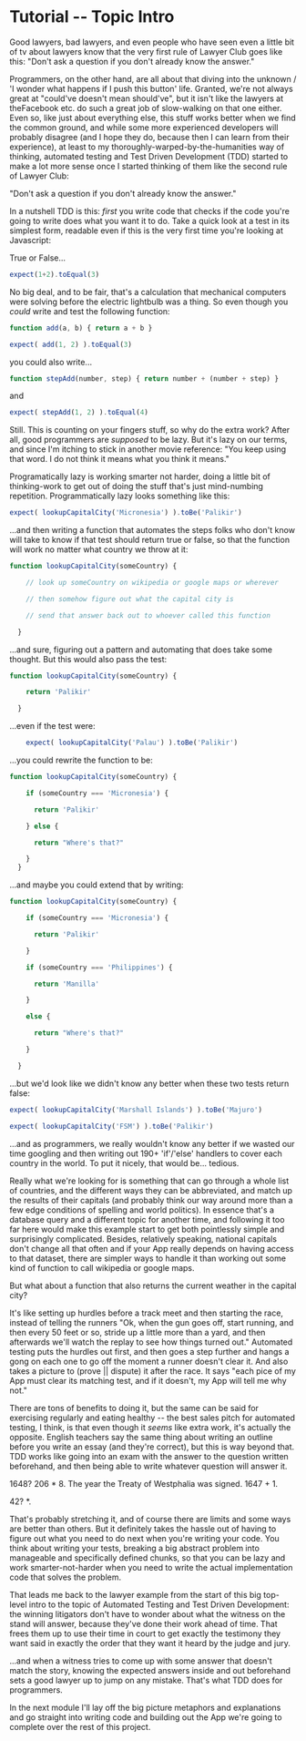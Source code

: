 # Tutorial -- Topic Intro
Good lawyers, bad lawyers, and even people who have seen even a little bit of tv about lawyers know that the very first rule of Lawyer Club goes like this: "Don't ask a question if you don't already know the answer."


Programmers, on the other hand, are all about that diving into the unknown / 'I wonder what happens if I push this button' life. Granted, we're not always great at "could've doesn't mean should've", but it isn't like the lawyers at theFacebook etc. do such a great job of slow-walking on that one either. Even so, like just about everything else, this stuff works better when we find the common ground, and while some more experienced developers will probably disagree (and I hope they do, because then I can learn from their experience), at least to my thoroughly-warped-by-the-humanities way of thinking, automated testing and Test Driven Development (TDD) started to make a lot more sense once I started thinking of them like the second rule of Lawyer Club:

"Don't ask a question if you don't already know the answer."


In a nutshell TDD is this: *first* you write code that checks if the code you're going to write does what you want it to do. Take a quick look at a test in its simplest form, readable even if this is the very first time you're looking at Javascript:


True or False...

```javascript
expect(1+2).toEqual(3)
```

No big deal, and to be fair, that's a calculation that mechanical computers were solving before the electric lightbulb was a thing. So even though you *could* write and test the following function:

```javascript
function add(a, b) { return a + b }
```

```javascript
expect( add(1, 2) ).toEqual(3)
```


you could also write...


```javascript
function stepAdd(number, step) { return number + (number + step) }
```

and

```javascript
expect( stepAdd(1, 2) ).toEqual(4)
```


Still. This is counting on your fingers stuff, so why do the extra work? After all, good programmers are *supposed* to be lazy. But it's lazy on our terms, and since I'm itching to stick in another movie reference: "You keep using that word. I do not think it means what you think it means."


Programatically lazy is working smarter not harder, doing a little bit of thinking-work to get out of doing the stuff that's just mind-numbing repetition.  Programmatically lazy looks something like this:

```javascript
expect( lookupCapitalCity('Micronesia') ).toBe('Palikir')
```


...and then writing a function that automates the steps folks who don't know will take to know if that test should return true or false, so that the function will work no matter what country we throw at it:

```javascript
function lookupCapitalCity(someCountry) {

    // look up someCountry on wikipedia or google maps or wherever

    // then somehow figure out what the capital city is

    // send that answer back out to whoever called this function

  }
```


...and sure, figuring out a pattern and automating that does take some thought. But this would also pass the test:


```javascript
function lookupCapitalCity(someCountry) {

    return 'Palikir'

  }
```

...even if the test were:

```javascript
    expect( lookupCapitalCity('Palau') ).toBe('Palikir')
```


...you could rewrite the function to be:

```javascript
function lookupCapitalCity(someCountry) {

    if (someCountry === 'Micronesia') {

      return 'Palikir'

    } else {

      return "Where's that?"

    }
  }
```
...and maybe you could extend that by writing:
```javascript
function lookupCapitalCity(someCountry) {

    if (someCountry === 'Micronesia') {

      return 'Palikir'

    }

    if (someCountry === 'Philippines') {

      return 'Manilla'

    }

    else {

      return "Where's that?"

    }

  }
```

...but we'd look like we didn't know any better when these two tests return false:

```javascript
expect( lookupCapitalCity('Marshall Islands') ).toBe('Majuro')
```

```javascript
expect( lookupCapitalCity('FSM') ).toBe('Palikir')
```

...and as programmers, we really wouldn't know any better if we wasted our time googling and then writing out 190+ 'if'/'else' handlers to cover each country in the world. To put it nicely, that would be... tedious.

Really what we're looking for is something that can go through a whole list of countries, and the different ways they can be abbreviated, and match up the results of their capitals (and probably think our way around more than a few edge conditions of spelling and world politics). In essence that's a database query and a different topic for another time, and following it too far here would make this example start to get both pointlessly simple and surprisingly complicated. Besides, relatively speaking, national capitals don't change all that often and if your App really depends on having access to that dataset, there are simpler ways to handle it than working out some kind of function to call wikipedia or google maps.


But what about a function that also returns the current weather in the capital city?


It's like setting up hurdles before a track meet and then starting the race, instead of telling the runners "Ok, when the gun goes off, start running, and then every 50 feet or so, stride up a little more than a yard, and then afterwards we'll watch the replay to see how things turned out." Automated testing puts the hurdles out first, and then goes a step further and hangs a gong on each one to go off the moment a runner doesn't clear it. And also takes a picture to (prove || dispute) it after the race. It says "each pice of my App must clear its matching test, and if it doesn't, my App will tell me why not."

There are tons of benefits to doing it, but the same can be said for exercising regularly and eating healthy -- the best sales pitch for automated testing, I think, is that even though it *seems* like extra work, it's actually the opposite. English teachers say the same thing about writing an outline before you write an essay (and they're correct), but this is way beyond that. TDD works like going into an exam with the answer to the question written beforehand, and then being able to write whatever question will answer it.

1648? 206 * 8. The year the Treaty of Westphalia was signed. 1647 + 1.

42? *.

That's probably stretching it, and of course there are limits and some ways are better than others. But it definitely takes the hassle out of having to figure out what you need to do next when you're writing your code. You think about writing your tests, breaking a big abstract problem into manageable and specifically defined chunks, so that you can be lazy and work smarter-not-harder when you need to write the actual implementation code that solves the problem.

That leads me back to the lawyer example from the start of this big top-level intro to the topic of Automated Testing and Test Driven Development: the winning litigators don't have to wonder about what the witness on the stand will answer, because they've done their work ahead of time. That frees them up to use their time in court to get exactly the testimony they want said in exactly the order that they want it heard by the judge and jury.

...and when a witness tries to come up with some answer that doesn't match the story, knowing the expected answers inside and out beforehand sets a good lawyer up to jump on any mistake. That's what TDD does for programmers.

In the next module I'll lay off the big picture metaphors and explanations and go straight into writing code and building out the App we're going to complete over the rest of this project.

